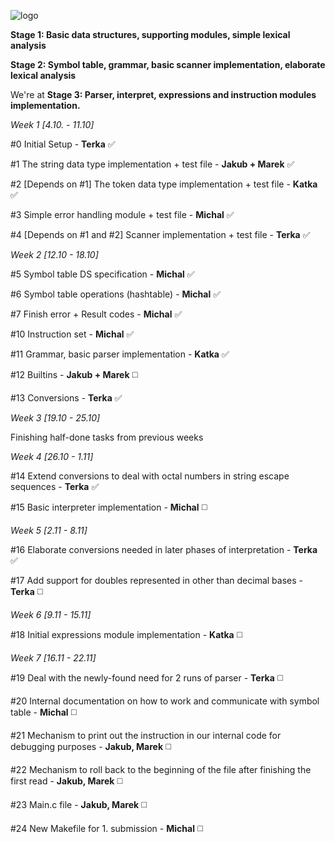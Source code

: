 ![logo](http://i.imgur.com/mrVumMH.png)

 **Stage 1: Basic data structures, supporting modules, simple lexical analysis**

 **Stage 2: Symbol table, grammar, basic scanner implementation, elaborate lexical analysis**

We're at **Stage 3: Parser, interpret, expressions and instruction modules implementation.**

_Week 1 [4.10. - 11.10]_
  
   #0 Initial Setup - **Terka** :white_check_mark:
  
   #1 The string data type implementation + test file - **Jakub + Marek** :white_check_mark:
  
   #2 [Depends on #1] The token data type implementation + test file - **Katka** :white_check_mark:
  
   #3 Simple error handling module + test file - **Michal** :white_check_mark:
  
   #4 [Depends on #1 and #2] Scanner implementation + test file - **Terka** :white_check_mark:
   
_Week 2 [12.10 - 18.10]_
  
  #5 Symbol table DS specification - **Michal** :white_check_mark:
  
  #6 Symbol table operations (hashtable) - **Michal** :white_check_mark:
  
  #7 Finish error + Result codes - **Michal** :white_check_mark:
  
  #10 Instruction set - **Michal** :white_check_mark:
  
  #11 Grammar, basic parser implementation - **Katka** :white_check_mark:
  
  #12 Builtins - **Jakub + Marek** :white_medium_square:
  
  #13 Conversions - **Terka** :white_check_mark:
  
_Week 3 [19.10 - 25.10]_

  Finishing half-done tasks from previous weeks

_Week 4 [26.10 - 1.11]_

  #14 Extend conversions to deal with octal numbers in string escape sequences - **Terka** :white_check_mark:
  
  #15 Basic interpreter implementation - **Michal** :white_medium_square:

_Week 5 [2.11 - 8.11]_

  #16 Elaborate conversions needed in later phases of interpretation - **Terka** :white_check_mark:
  
  #17 Add support for doubles represented in other than decimal bases - **Terka** :white_medium_square:
  
_Week 6 [9.11 - 15.11]_
  
  #18 Initial expressions module implementation - **Katka** :white_medium_square:
  
_Week 7 [16.11 - 22.11]_
  
  #19 Deal with the newly-found need for 2 runs of parser - **Terka** :white_medium_square:
  
  #20 Internal documentation on how to work and communicate with symbol table - **Michal** :white_medium_square:
  
  #21 Mechanism to print out the instruction in our internal code for debugging purposes - **Jakub, Marek** :white_medium_square:
  
  #22 Mechanism to roll back to the beginning of the file after finishing the first read - **Jakub, Marek** :white_medium_square:

  #23 Main.c file - **Jakub, Marek** :white_medium_square:
  
  #24 New Makefile for 1. submission - **Michal** :white_medium_square:
  
  
  
